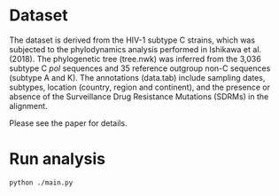 # Dataset

The dataset is derived from the HIV-1 subtype C strains, which was subjected to the phylodynamics analysis performed in Ishikawa et al. (2018).
The phylogenetic tree (tree.nwk) was inferred from the 3,036 subtype C *pol* sequences and 35 reference outgroup non-C sequences (subtype A and K). 
The annotations (data.tab) include sampling dates, subtypes, location (country, region and continent), and the presence or absence of the Surveillance Drug Resistance Mutations (SDRMs) in the alignment.

Please see the paper for details. 

# Run analysis

```bash
python ./main.py
```
